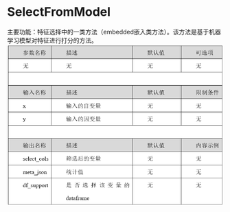 # SelectFromModel
主要功能：特征选择中的一类方法（embedded嵌入类方法）。该方法是基于机器学习模型对特征进行打分的方法。
![](/assets/SelectFromModel.png)